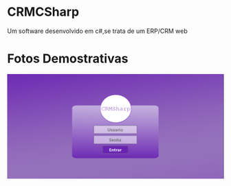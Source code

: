 # CRMCSharp
 Um software desenvolvido em c#,se trata de um ERP/CRM web
# Fotos Demostrativas
<img src="Imagens/login.png" whidth="1000"></img>